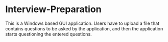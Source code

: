# Interview-Preparation
This is a Windows based GUI application. Users have to upload a file that contains questions to be asked by the application, and then the application starts questioning the entered questions.
